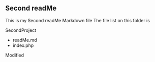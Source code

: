 ## Second readMe
This is my Second readMe Markdown file
The file list on this folder is

SecondProject

 - readMe.md
 - index.php

Modified

